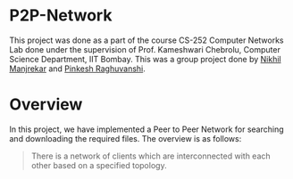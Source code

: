 # P2P-Network
This project was done as a part of the course CS-252 Computer Networks Lab done under the supervision of Prof. Kameshwari Chebrolu, Computer Science Department, IIT Bombay. This was a group project done by [Nikhil Manjrekar]() and [Pinkesh Raghuvanshi]().

# Overview
In this project, we have implemented a Peer to Peer Network for searching and downloading the required files. The overview is as follows:
> There is a network of clients which are interconnected with each other based on a specified topology.

